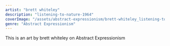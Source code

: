 ```yaml
---
artist: "brett whiteley"
description: "listening-to-nature-1964"
coverImage: "/assets/abstract-expressionism/brett-whiteley_listening-to-nature-1964.jpg"
genre: "Abstract Expressionism"
---
```

This is an art by brett whiteley on Abstract Expressionism


